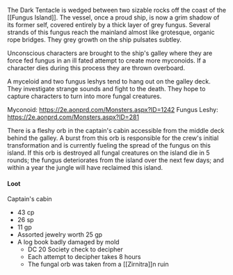 The Dark Tentacle is wedged between two sizable rocks off the coast of the [[Fungus Island]]. The vessel, once a proud ship, is now a grim shadow of its former self, covered entirely by a thick layer of grey fungus. Several strands of this fungus reach the mainland almost like grotesque, organic rope bridges. They grey growth on the ship pulsates subtley.

Unconscious characters are brought to the ship's galley where they are force fed fungus in an ill fated attempt to create more myconoids. If a character dies during this process they are thrown overboard.

A myceloid and two fungus leshys tend to hang out on the galley deck. They investigate strange sounds and fight to the death. They hope to capture characters to turn into more fungal creatures.

Myconoid: https://2e.aonprd.com/Monsters.aspx?ID=1242
Fungus Leshy: https://2e.aonprd.com/Monsters.aspx?ID=281

There is a fleshy orb in the captain's cabin accessible from the middle deck behind the galley. A burst from this orb is responsible for the crew's initial transformation and is currently fueling the spread of the fungus on this island. If this orb is destroyed all fungal creatures on the island die in 5 rounds; the fungus deteriorates from the island over the next few days; and within a year the jungle will have reclaimed this island.

#### Loot
Captain's cabin
- 43 cp
- 26 sp
- 11 gp
- Assorted jewelry worth 25 gp
- A log book badly damaged by mold
	- DC 20 Society check to decipher
	- Each attempt to decipher takes 8 hours
	- The fungal orb was taken from a [[Zirnitra]]n ruin